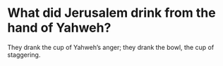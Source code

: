 # What did Jerusalem drink from the hand of Yahweh?

They drank the cup of Yahweh’s anger; they drank the bowl, the cup of staggering.

